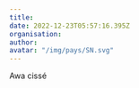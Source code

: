 ```yaml
---
title: 
date: 2022-12-23T05:57:16.395Z
organisation: 
author: 
avatar: "/img/pays/SN.svg"
---
```


Awa cissé 